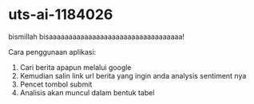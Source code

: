# uts-ai-1184026
bismillah bisaaaaaaaaaaaaaaaaaaaaaaaaaaaaaaaaaa!

Cara penggunaan aplikasi:
1. Cari berita apapun melalui google
2. Kemudian salin link url berita yang ingin anda analysis sentiment nya
3. Pencet tombol submit
4. Analisis akan muncul dalam bentuk tabel 
